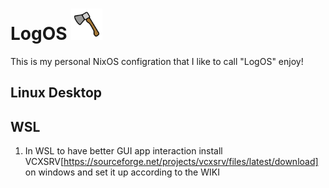 # LogOS <img src="https://github.com/Logan-Roelofs/LogOS/blob/main/config/ags/assets/axe.svg" alt="Alt text" width="50">

This is my personal NixOS configration that I like to call "LogOS" enjoy!

## Linux Desktop

## WSL 

1. In WSL to have better GUI app interaction install VCXSRV[https://sourceforge.net/projects/vcxsrv/files/latest/download] on windows and set it up according to the WIKI 
